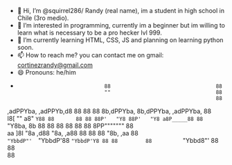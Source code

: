 - 👋 Hi, I’m @squirrel286/ Randy (real name), im a student in high school in Chile (3ro medio).
- 👀 I’m interested in programming, currently im a beginner but im willing to learn what is necessary to be a pro hecker lvl 999.
- 🌱 I’m currently learning HTML, CSS, JS and planning on learning python soon.
- 📫 How to reach me? you can contact me on gmail: cortinezrandy@gmail.com
- 😄 Pronouns: he/him
-                                                                           
                                  88                                  88  
                                  ""                                  88  
                                                                      88  
,adPPYba,  ,adPPYb,d8 88       88 88 8b,dPPYba, 8b,dPPYba,  ,adPPYba, 88  
I8[    "" a8"    `Y88 88       88 88 88P'   "Y8 88P'   "Y8 a8P_____88 88  
 `"Y8ba,  8b       88 88       88 88 88         88         8PP""""""" 88  
aa    ]8I "8a    ,d88 "8a,   ,a88 88 88         88         "8b,   ,aa 88  
`"YbbdP"'  `"YbbdP'88  `"YbbdP'Y8 88 88         88          `"Ybbd8"' 88  
                   88                                                     
                   88                                                     
